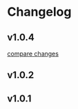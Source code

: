 # Changelog

## v1.0.4

[compare changes](https://github.com/DCC-BS/event-system.bs.js/compare/v1.0.3...v1.0.4)

## v1.0.2

## v1.0.1